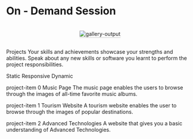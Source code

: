 # On - Demand Session


<br/>
<div style="text-align: center;">

<img src="https://drive.google.com/file/d/1w8YImcIokdzFfjI78BdA3ChElpS138JL/view?usp=sharing" alt="gallery-output" style="max-width:70%;box-shadow:0 2.8px 2.2px rgba(0, 0, 0, 0.12)">

</div>

<br/>

Projects Your skills and achievements showcase your strengths and abilities.
Speak about any new skills or software you learnt to perform the project
responsibilities.

Static Responsive Dynamic

project-item 0 Music Page The music page enables the users to browse through the
images of all-time favorite music albums.

project-item 1 Tourism Website A tourism website enables the user to browse
through the images of popular destinations.

project-item 2 Advanced Technologies A website that gives you a basic
understanding of Advanced Technologies.
